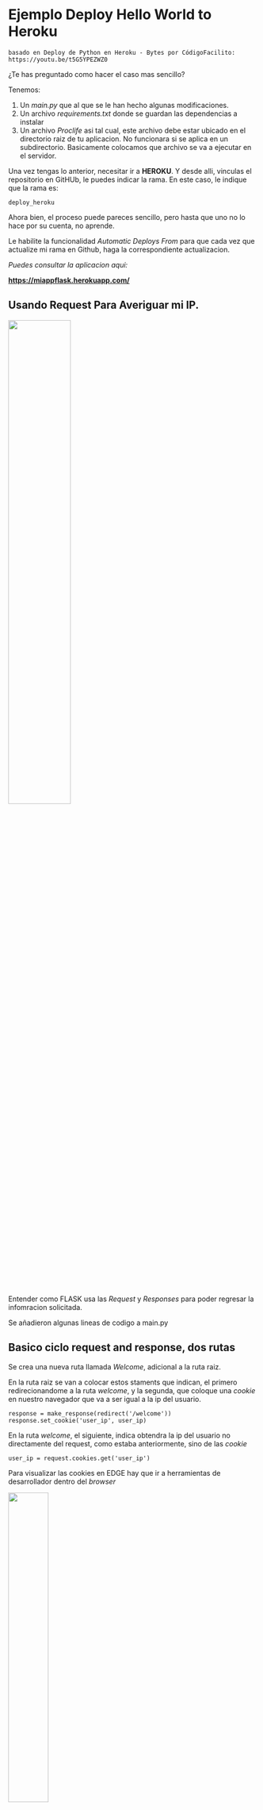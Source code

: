 # Ejemplo Deploy Hello World to Heroku

    basado en Deploy de Python en Heroku - Bytes por CódigoFacilito: https://youtu.be/t5G5YPEZWZ0

¿Te has preguntado como hacer el caso mas sencillo?

Tenemos:
1. Un *main.py* que al que se le han hecho algunas modificaciones.
2. Un archivo *requirements.txt* donde se guardan las dependencias a instalar
3. Un archivo *Proclife* asi tal cual, este archivo debe estar ubicado en el directorio raiz de tu aplicacion. No funcionara si se aplica en un subdirectorio. Basicamente colocamos que archivo se va a ejecutar en el servidor.

Una vez tengas lo anterior, necesitar ir a **HEROKU**. Y desde alli, vinculas el repositorio en GitHUb, le puedes indicar la rama. En este caso, le indique que la rama es: 

    deploy_heroku

Ahora bien, el proceso puede pareces sencillo, pero hasta que uno no lo hace por su cuenta, no aprende. 

Le habilite la funcionalidad *Automatic Deploys From* para que cada vez que actualize mi rama en Github, haga la correspondiente actualizacion.

*Puedes consultar la aplicacion aqui:*

**https://miappflask.herokuapp.com/**

## Usando Request Para Averiguar mi IP.

<img src="https://i.imgur.com/FbP6nZ8.jpg" width="50%"/>

Entender como FLASK usa las *Request* y *Responses* para poder regresar la infomracion solicitada. 

Se añadieron algunas lineas de codigo a main.py

## Basico ciclo request and response, dos rutas

Se crea una nueva ruta llamada *Welcome*, adicional a la ruta raiz.

En la ruta raiz se van a colocar estos staments que indican, el primero redirecionandome a la ruta *welcome*, y la segunda, que coloque una *cookie* en nuestro navegador que va a ser igual a la ip del usuario.  

    response = make_response(redirect('/welcome'))
    response.set_cookie('user_ip', user_ip)

En la ruta *welcome*, el siguiente, indica obtendra la ip del usuario no directamente del request, como estaba anteriormente, sino de las *cookie*

    user_ip = request.cookies.get('user_ip')

Para visualizar las cookies en EDGE hay que ir a herramientas de desarrollador dentro del *browser*

<img src="https://i.imgur.com/1J0WMvg.jpg" width="40%"/>

Y dento de estra cruzecita buscar *Aplicacion*, y luego *Almacenamiento*

## Templates con Jinja 2

Un template es un archivo .html que permite renderiar informacion estatica y dinamica, para este caso podriamos pasar la informacion de la ip del usuario directamente al html, en lugar de regresarla como una cadena de texto.

Vamos a crear un nuevo directorio llamado templates, e importa de la clase Flask el modulo render_template

en la ruta hello, donde ahora en vez de retornar una cadena, retornamos el template: hello.html

tambien enviamos la user_ip, y dentro del html, coloccamos doble corchete, para indicar es una variable

Asi se veria en el servidor local:

<img src="https://i.imgur.com/KO2Xk1E.jpg" width="100"/>

Lectura recomendada: https://jinja.palletsprojects.com/en/3.1.x/


## Estructuras de control

La idea es crear una lista de frutas en la *aplicacion*, ya sabemos que la aplicacion es *main.py*, y que la mostraremos en la ruta *welcome*, siempre y cuando se cumpla la condicion. *¿Cual es esa condicion?* Lo explicare mas adelante.

**¿Que es el contexto de la aplicacion?** Es un concepto en construcion, sin embargo cuando una aplicacion maneja muchas variables, es mejor crear un diccionario con los parametros que vamos a pasar, y posteriormente expandir el diccionario, con la notacion **context

    @app.route('/hello')
    def hello():
        user_ip = request.cookies.get('user_ip')
        context ={
            'user_ip':user_ip,
            'fruits':fruits,
    }
    return render_template('hello.html', **context )



**En el template welcome**

Se guarda la IP del Usuario en una Cookie en la ruta raiz, como se ha venido haciendo, y nos redirige a la ruta *welcome*. 

De encontrarse la *user_ip* no la mostrara, seguido de la lista de frutas, aconcejo hacerlo con el tag *ul*. 

¿Que es el *HTML tag* *ul*? An unordered HTML list. Es para que el Browser entienda que es una lista, y la usaremos para desplegar nuestra lista de frutas, si se cumple la condicion. 

De no encontrarse la IP del usuario, desplegara un mensaje y un enlace hacia la raiz para intentar obtenerla.

La haremos en el html:

Para todos los templates, Flask pone a nuestra disposicion una variable que se llama url_for que nos permite encontrar la ruta especifica, con enviar el nombre de la funcion que pertenece a esta ruta.

        {% if user_ip %}
        <h3>Your IP is {{user_ip}}</h3>
        <ul>
            {% for fruit in fruits %}
                <li>{{fruit}}</li>
            {% endfor %}
        </ul>
        {% else %}
            <a href="{{url_for('index')}}">Ir a inicio</a>
            <h3>Cookie Not Found</h3>
        {% endif %}

Como vez index es la funcion que pertenece a la ruta raiz, y la que guarda la ip del usuario.


## Hago una busqueda y mostrarla en una ruta

Se realiza una busqueda estatica en *DataWorkers.py*, y se renderiza en la ruta *welcome*. Mira que se usa para la busqueda, funciones de orden superior.

Cada vez que se refresque la pagina, mostrara una busqueda diferente.